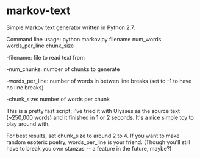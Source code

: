 markov-text
===========

Simple Markov text generator written in Python 2.7.

Command line usage:
python markov.py filename num_words words_per_line chunk_size

-filename: file to read text from

-num_chunks: number of chunks to generate

-words_per_line: number of words in betwen line breaks (set to -1 to have no line breaks)

-chunk_size: number of words per chunk

This is a pretty fast script; I've tried it with Ulysses as the source text (~250,000 words) and it finished in 1 or 2 seconds. It's a nice simple toy to play around with.

For best results, set chunk_size to around 2 to 4. If you want to make random esoteric poetry, words_per_line is your friend. (Though you'll still have to break you own stanzas -- a feature in the future, maybe?)
